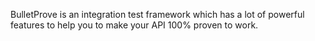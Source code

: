 BulletProve is an integration test framework which has a lot of powerful features to help you to make your API 100% proven to work.